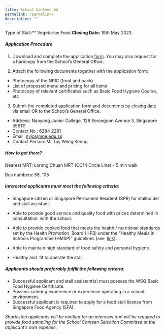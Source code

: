 ```yaml
---
title: School Canteen Ad
permalink: /permalink/
description: ""
---
```

Type of Stall:** Vegetarian Food
**Closing Date:** 19th May 2023


##### Application Procedure

1. Download and complete the application [form](/files/application%20for%20canteen%20stall%20in%20existing%20school.pdf). You may also request for a hardcopy from the School’s General Office.

2. Attach the following documents together with the application form:

*  Photocopy of the NRIC (front and back)
*  List of proposed menu and pricing for all items
*  Photocopy of relevant certificates such as Basic Food Hygiene Course, etc

3. Submit the completed application form and documents by closing date via email OR to the School’s General Office.

* Address: Nanyang Junior College, 128 Serangoon Avenue 3, Singapore 556111
* Contact No.: 6284 2281
* Email: [nyjc@moe.edu.sg](mailto:nyjc@moe.edu.sg)
* Contact Person: Mr Tay Weng Keong

##### How to get there?

Nearest MRT: Lorong Chuan MRT (CC14 Circle Line) - 5 min walk

Bus numbers: 58, 105

##### Interested applicants must meet the following criteria:

* Singapore citizen or Singapore Permanent Resident (SPR) for stallholder and stall assistant.

* Able to provide good service and quality food with prices determined in consultation  with the school.

* Able to provide cooked food that meets the health / nutritional standards set by the Health Promotion  Board (HPB) under the “Healthy Meals in Schools Programme (HMSP)” guidelines (see  [link](https://www.hpb.gov.sg/schools/school-programmes/healthy-meals-in-schools-programme)).

* Able to maintain high standard of food safety and personal hygiene.

* Healthy and  fit to operate the stall.

##### Applicants should preferably fulfill the following criteria:

* Successful applicant and stall assistant(s) must possess the WSQ Basic Food Hygiene Certificate.
* Possess catering experience or experience operating in a school environment.
* Successful applicant is required to apply for a food stall license from Singapore Food Agency (SFA).

*Shortlisted applicants will be notified for an interview and will be required to provide food sampling for the School Canteen Selection Committee at the applicant’s own expense.*